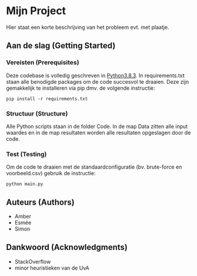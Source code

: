 # Mijn Project

Hier staat een korte beschrijving van het probleem evt. met plaatje.

## Aan de slag (Getting Started)

### Vereisten (Prerequisites)

Deze codebase is volledig geschreven in [Python3.8.3](https://www.python.org/downloads/). In requirements.txt staan alle benodigde packages om de code succesvol te draaien. Deze zijn gemakkelijk te installeren via pip dmv. de volgende instructie:

```
pip install -r requirements.txt
```

### Structuur (Structure)

Alle Python scripts staan in de folder Code. In de map Data zitten alle input waardes en in de map resultaten worden alle resultaten opgeslagen door de code.

### Test (Testing)

Om de code te draaien met de standaardconfiguratie (bv. brute-force en voorbeeld.csv) gebruik de instructie:

```
python main.py
```

## Auteurs (Authors)

* Amber 
* Esmée
* Simon

## Dankwoord (Acknowledgments)

* StackOverflow
* minor heuristieken van de UvA

